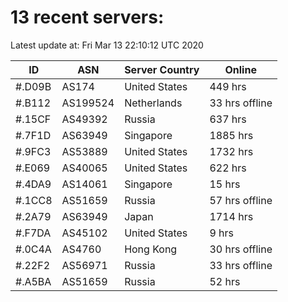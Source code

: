# 13 recent servers:

Latest update at: Fri Mar 13 22:10:12 UTC 2020

| ID | ASN | Server Country | Online |
| -- | --- | -------------- | ------ |
| #.D09B | AS174 | United States | 449 hrs |
| #.B112 | AS199524 | Netherlands | 33 hrs offline |
| #.15CF | AS49392 | Russia | 637 hrs |
| #.7F1D | AS63949 | Singapore | 1885 hrs |
| #.9FC3 | AS53889 | United States | 1732 hrs |
| #.E069 | AS40065 | United States | 622 hrs |
| #.4DA9 | AS14061 | Singapore | 15 hrs |
| #.1CC8 | AS51659 | Russia | 57 hrs offline |
| #.2A79 | AS63949 | Japan | 1714 hrs |
| #.F7DA | AS45102 | United States | 9 hrs |
| #.0C4A | AS4760 | Hong Kong | 30 hrs offline |
| #.22F2 | AS56971 | Russia | 33 hrs offline |
| #.A5BA | AS51659 | Russia | 52 hrs |

